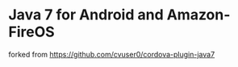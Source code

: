 # Java 7 for Android and Amazon-FireOS

forked from https://github.com/cvuser0/cordova-plugin-java7
